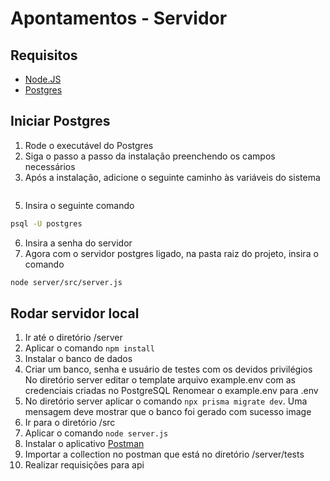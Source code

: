 # Apontamentos - Servidor

## Requisitos

- [Node.JS](https://nodejs.org/en/download/)
- [Postgres](https://www.enterprisedb.com/downloads/postgres-postgresql-downloads)

## Iniciar Postgres

1. Rode o executável do Postgres
2. Siga o passo a passo da instalação preenchendo os campos necessários
3. Após a instalação, adicione o seguinte caminho às variáveis do sistema
```

```
5. Insira o seguinte comando 
```bash
psql -U postgres
```
6. Insira a senha do servidor
7. Agora com o servidor postgres ligado, na pasta raiz do projeto, insira o comando 
```bash
node server/src/server.js
```

## Rodar servidor local

1.  Ir até o diretório /server
2.  Aplicar o comando  `npm install`
3.  Instalar o banco de dados
4.  Criar um banco, senha e usuário de testes com os devidos privilégios No diretório server editar o template arquivo example.env com as credenciais criadas no PostgreSQL Renomear o example.env para .env
5.  No diretório server aplicar o comando  `npx prisma migrate dev`. Uma mensagem deve mostrar que o banco foi gerado com sucesso image
6.  Ir para o diretório /src
7.  Aplicar o comando  `node server.js`
8.  Instalar o aplicativo  [Postman](https://dl.pstmn.io/download/latest/win64)
9.  Importar a collection no postman que está no diretório /server/tests
10.  Realizar requisições para api

<!--stackedit_data:
eyJoaXN0b3J5IjpbNDc1ODU5MTIyLDQ0NDc0MjM3NCwxMzEzNT
g2NzE0LC0xMjI3OTg2MDg0XX0=
-->